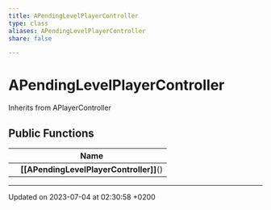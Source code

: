 ```yaml
---
title: APendingLevelPlayerController
type: class
aliases: APendingLevelPlayerController
share: false

---
```


# APendingLevelPlayerController





Inherits from APlayerController

## Public Functions

|                | Name           |
| -------------- | -------------- |
| | **[[APendingLevelPlayerController]]**() |

-------------------------------

Updated on 2023-07-04 at 02:30:58 +0200
